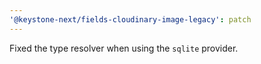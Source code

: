 ```yaml
---
'@keystone-next/fields-cloudinary-image-legacy': patch
---
```


Fixed the type resolver when using the `sqlite` provider.
